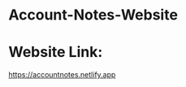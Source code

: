 # Account-Notes-Website

# Website Link:
<a href="https://accountnotes.netlify.app" target=_blank>https://accountnotes.netlify.app</a>
